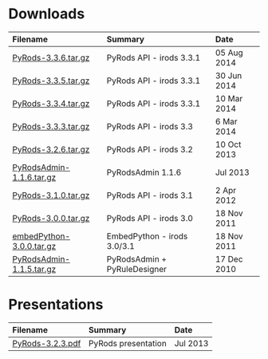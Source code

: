 # Downloads #

| Filename | Summary | Date |
|:---------|:--------|:-----|
| [PyRods-3.3.6.tar.gz](https://irodspython.googlecode.com/git/Downloads/PyRods-3.3.6.tar.gz) | PyRods API - irods 3.3.1 | 05 Aug 2014 |
| [PyRods-3.3.5.tar.gz](https://irodspython.googlecode.com/git/Downloads/PyRods-3.3.5.tar.gz) | PyRods API - irods 3.3.1 | 30 Jun 2014 |
| [PyRods-3.3.4.tar.gz](https://irodspython.googlecode.com/git/Downloads/PyRods-3.3.4.tar.gz) | PyRods API - irods 3.3.1 | 10 Mar 2014 |
| [PyRods-3.3.3.tar.gz](https://irodspython.googlecode.com/git/Downloads/PyRods-3.3.3.tar.gz) | PyRods API - irods 3.3 | 6 Mar 2014 |
| [PyRods-3.2.6.tar.gz](https://irodspython.googlecode.com/files/PyRods-3.2.6.tar.gz) | PyRods API - irods 3.2 | 10 Oct 2013 |
| [PyRodsAdmin-1.1.6.tar.gz](https://irodspython.googlecode.com/files/PyRodsAdmin-1.1.6.tar.gz) | PyRodsAdmin 1.1.6 | Jul 2013 |
| [PyRods-3.1.0.tar.gz](https://irodspython.googlecode.com/files/PyRods-3.1.0.tar.gz) | PyRods API - irods 3.1 | 2 Apr 2012 |
| [PyRods-3.0.0.tar.gz](https://irodspython.googlecode.com/files/PyRods-3.0.0.tar.gz) | PyRods API - irods 3.0 | 18 Nov 2011 |
| [embedPython-3.0.0.tar.gz](https://irodspython.googlecode.com/files/embedPython-3.0.0.tar.gz) | EmbedPython - irods 3.0/3.1 | 18 Nov 2011 |
| [PyRodsAdmin-1.1.5.tar.gz](https://irodspython.googlecode.com/files/PyRodsAdmin-1.1.5.tar.gz) | PyRodsAdmin + PyRuleDesigner | 17 Dec 2010 |

# Presentations #

| Filename | Summary | Date |
|:---------|:--------|:-----|
| [PyRods-3.2.3.pdf](https://irodspython.googlecode.com/files/PyRods-3.2.3.pdf) | PyRods presentation | Jul 2013 |